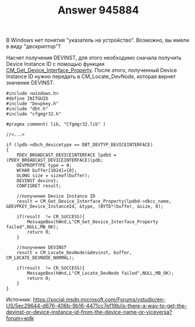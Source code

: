 ﻿---
title: "Answer 945884"
se.owner.user_id: 240512
se.owner.display_name: "MSDN.WhiteKnight"
se.owner.link: "https://ru.stackoverflow.com/users/240512/msdn-whiteknight"
se.answer_id: 945884
se.question_id: 945051
se.post_type: answer
se.score: 0
se.is_accepted: True
---
<p>В Windows нет понятия "указатель на устройство". Возможно, вы имели в виду "дескриптор"?</p>

<p>Насчет получения DEVINST, для этого необходимо сначала получить Device Instance ID с помощью функции <a href="https://docs.microsoft.com/en-us/windows/desktop/api/cfgmgr32/nf-cfgmgr32-cm_get_device_interface_propertyw" rel="nofollow noreferrer">CM_Get_Device_Interface_Property</a>. После этого, полученный Device Instance ID нужно передать в CM_Locate_DevNode, которая вернет значение DEVINST.</p>

<pre><code>#include &lt;windows.h&gt;
#define INITGUID
#include "Devpkey.h"
#include "dbt.h"
#include "cfgmgr32.h"

#pragma comment( lib, "Cfgmgr32.lib" )

//&lt;...&gt;

if (lpdb-&gt;dbch_devicetype == DBT_DEVTYP_DEVICEINTERFACE)
{
    PDEV_BROADCAST_DEVICEINTERFACE lpdbd = (PDEV_BROADCAST_DEVICEINTERFACE)lpdb;
    DEVPROPTYPE type = 0;
    WCHAR buffer[1024]={0};
    ULONG size = sizeof(buffer);
    DEVINST devinst;
    CONFIGRET result;

    //получение Device Instance ID
    result = CM_Get_Device_Interface_Property(lpdbd-&gt;dbcc_name, &amp;DEVPKEY_Device_InstanceId, &amp;type, (BYTE*)buffer, &amp;size, 0);

    if(result  != CR_SUCCESS){
        MessageBox(hWnd,L"CM_Get_Device_Interface_Property failed",NULL,MB_OK);
        return 0;
    }  

    //получение DEVINST    
    result = CM_Locate_DevNode(&amp;devinst, buffer, CM_LOCATE_DEVNODE_NORMAL);

    if(result  != CR_SUCCESS){
        MessageBox(hWnd,L"CM_Locate_DevNode failed",NULL,MB_OK);
        return 0;
    }
}
</code></pre>

<p>Источник: <a href="https://social.msdn.microsoft.com/Forums/vstudio/en-US/5ec29644-d676-406b-9b16-4471cc7ef19b/is-there-a-way-to-get-the-devinst-or-device-instance-id-from-the-device-name-or-viceversa?forum=wdk" rel="nofollow noreferrer">https://social.msdn.microsoft.com/Forums/vstudio/en-US/5ec29644-d676-406b-9b16-4471cc7ef19b/is-there-a-way-to-get-the-devinst-or-device-instance-id-from-the-device-name-or-viceversa?forum=wdk</a></p>
